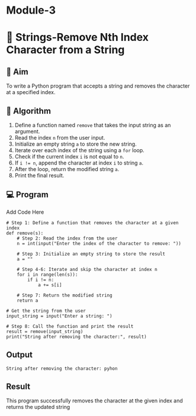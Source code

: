# Module-3
# 🧹 Strings-Remove Nth Index Character from a String

## 🎯 Aim
To write a Python program that accepts a string and removes the character at a specified index.

## 🧠 Algorithm
1. Define a function named `remove` that takes the input string as an argument.
2. Read the index `n` from the user input.
3. Initialize an empty string `a` to store the new string.
4. Iterate over each index of the string using a `for` loop.
5. Check if the current index `i` is not equal to `n`.
6. If `i != n`, append the character at index `i` to string `a`.
7. After the loop, return the modified string `a`.
8. Print the final result.

## 💻 Program
Add Code Here
```
# Step 1: Define a function that removes the character at a given index
def remove(s):
    # Step 2: Read the index from the user
    n = int(input("Enter the index of the character to remove: "))
    
    # Step 3: Initialize an empty string to store the result
    a = ""
    
    # Step 4-6: Iterate and skip the character at index n
    for i in range(len(s)):
        if i != n:
            a += s[i]
    
    # Step 7: Return the modified string
    return a

# Get the string from the user
input_string = input("Enter a string: ")

# Step 8: Call the function and print the result
result = remove(input_string)
print("String after removing the character:", result)
```

## Output
```
String after removing the character: pyhon
```

## Result
This program successfully removes the character at the given index and returns the updated string
